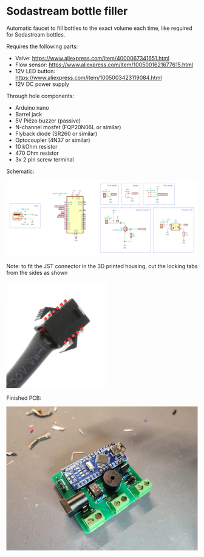 # Sodastream bottle filler
Automatic faucet to fill bottles to the exact volume each time, like required for Sodastream bottles.

Requires the following parts:

- Valve: https://www.aliexpress.com/item/4000067341651.html
- Flow sensor: https://www.aliexpress.com/item/1005001621677615.html
- 12V LED button: https://www.aliexpress.com/item/1005003423119084.html
- 12V DC power supply

Through hole components:

- Arduino nano
- Barrel jack
- 5V Piëzo buzzer (passive)
- N-channel mosfet (FQP20N06L or similar)
- Flyback diode (SR260 or similar)
- Optocoupler (4N37 or similar)
- 10 kOhm resistor
- 470 Ohm resistor
- 3x 2 pin screw terminal

Schematic:

![alt text](https://github.com/Solidifyconceptdevelopment/Sodastream-bottle-filler/blob/main/PCB/2023-02-19_11-49-29.jpg?raw=true)

Note: to fit the JST connector in the 3D printed housing, cut the locking tabs from the sides as shown

![alt text](https://github.com/Solidifyconceptdevelopment/Sodastream-bottle-filler/blob/main/3D%20print/2023-02-19_14-36-09.jpg?raw=true)

Finished PCB:

![alt text](https://github.com/Solidifyconceptdevelopment/Sodastream-bottle-filler/blob/main/IMG_20221111_134041.jpg)
